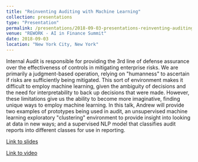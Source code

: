 ```yaml
---
title: "Reinventing Auditing with Machine Learning"
collection: presentations
type: "Presentation"
permalink: /presentations/2018-09-03-presentations-reinventing-auditing-with-machine-learning
venue: "REWORK - AI in Finance Summit"
date: 2018-09-03
location: "New York City, New York"
---
```


Internal Audit is responsible for providing the 3rd line of defense assurance over the effectiveness of controls in mitigating enterprise risks. We are primarily a judgment-based operation, relying on "humanness" to ascertain if risks are sufficiently being mitigated. This sort of environment makes it difficult to employ machine learning, given the ambiguity of decisions and the need for interpretability to back up decisions that were made. However, these limitations give us the ability to become more imaginative, finding unique ways to employ machine learning. In this talk, Andrew will provide two examples of prototypes being used in audit, an unsupervised machine learning exploratory "clustering" environment to provide insight into looking at data in new ways; and a supervised NLP model that classifies audit reports into different classes for use in reporting.

[Link to slides](https://www.slideshare.net/AndrewClark71/reinventing-auditing-with-machine-learning)

[Link to video](http://videos.re-work.co/videos/1093-reinventing-auditing-with-machine-learning)
